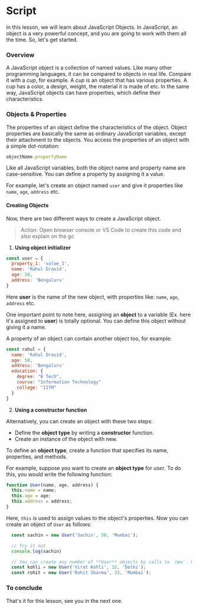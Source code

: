 # Script

In this lesson, we will learn about JavaScript Objects. 
In JavaScript, an object is a very powerful concept, and you are going to work with them all the time. So, let's get started.

### Overview 
A JavaScript object is a collection of named values. Like many other programming languages, it can be compared to objects in real life. Compare it with a *cup*, for example. A *cup* is an object that has various properties. A cup has a color, a design, weight, the material it is made of etc. In the same way, JavaScript objects can have properties, which define their characteristics.

### Objects & Properties
The properties of an object define the characteristics of the object. Object properties are basically the same as ordinary JavaScript variables, except their attachment to the objects. You access the properties of an object with a simple dot-notation:

```js
objectName.propertyName
```

Like all JavaScript variables, both the object name and property name are case-sensitive. You can define a property by assigning it a value. 

For example, let's create an object named `user` and give it properties like `name`, `age`, `address` etc.

#### Creating Objects
Now, there are two different ways to create a JavaScript object.

> Action: Open browser console or VS Code to create this code and also explain on the go

1. **Using object initializer**
```js
const user = {
  property_1: 'value_1',
  name: 'Rahul Dravid',
  age: 50,
  address: 'Bengaluru'
}
```
Here **user** is the name of the new object, with properties like: `name`, `age`, `address` etc.

One important point to note here, assigning an **object** to a variable (Ex. here it's assigned to **user**) is totally optional. You can define this object without giving it a name.

A property of an object can contain another object too, for example:
```js
const rahul = {
  name: 'Rahul Dravid',
  age: 50,
  address: 'Bengaluru'
  education: {
    degree: "B Tech",
    course: "Information Technology"
    college: "IITM"
  }
}
```

2. **Using a constructor function**

Alternatively, you can create an object with these two steps:

  - Define the **object type** by writing a **constructor** function.
  - Create an instance of the object with new.

To define an **object type**, create a function that specifies its name, properties, and methods. 

For example, suppose you want to create an **object type** for *user*. To do this, you would write the following function:

```js
function User(name, age, address) {
  this.name = name;
  this.age = age;
  this.address = address;
}
```
Here, `this` is used to assign values to the object's properties. Now you can create an object of `User` as follows:
```js
  const sachin = new User('Sachin', 50, 'Mumbai');

  // Try it out
  console.log(sachin)

  // You can create any number of **User** objects by calls to `new`. For example,
  const kohli = new User('Virat Kohli', 32, 'Delhi');
  const rohit = new User('Rohit Sharma', 33, 'Mumbai');
```

### To conclude
That's it for this lesson, see you in the next one.
